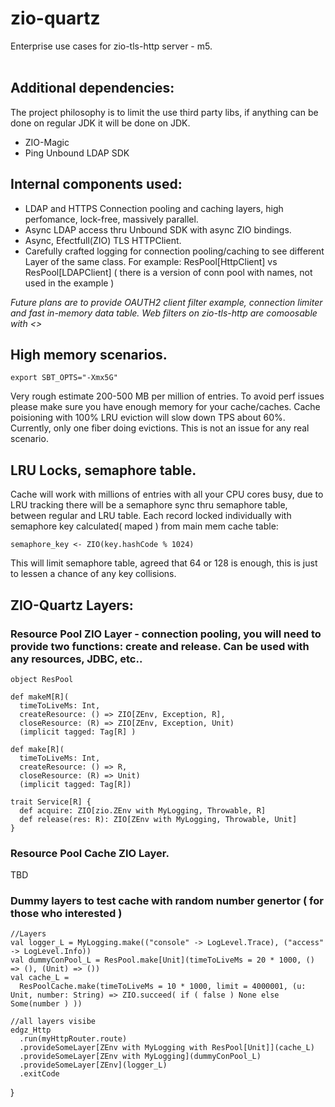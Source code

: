 # zio-quartz

Enterprise use cases for zio-tls-http server - m5.<br><br>

## Additional dependencies:

The project philosophy is to limit the use third party libs, if anything can be done on regular JDK it will be done on JDK.

* ZIO-Magic
* Ping Unbound LDAP SDK

## Internal components used: 

* LDAP and HTTPS Connection pooling and caching layers, high perfomance, lock-free, massively parallel. 
* Async LDAP access thru Unbound SDK with async ZIO bindings.
* Async, Efectfull(ZIO) TLS HTTPClient.
* Carefully crafted logging for connection pooling/caching to see different Layer of the same class.  For example: ResPool[HttpClient] vs ResPool[LDAPClient] 
( there is a version of conn pool with names, not used in the example )

<i>
Future plans are to provide OAUTH2 client filter example, connection limiter and fast in-memory data table. 
Web filters on zio-tls-http are comoosable with <>
</i>  
  
 ## High memory scenarios.
 
    export SBT_OPTS="-Xmx5G" 
    
 Very rough estimate 200-500 MB per million of entries. To avoid perf issues please make sure you have enough memory for your cache/caches.
 Cache poisioning with 100% LRU eviction will slow down TPS about 60%. Currently, only one fiber doing evictions. This is not an issue for any real scenario.
 
 ## LRU Locks, semaphore table.
 
 Cache will work with millions of entries with all your CPU cores busy, due to LRU tracking there will be a semaphore sync thru semaphore table, between regular and LRU table.
 Each record locked individually with semaphore key calculated( maped ) from main mem cache table:  
 
    semaphore_key <- ZIO(key.hashCode % 1024)  
    
 This will limit semaphore table, agreed that 64 or 128 is enough, this is just to lessen a chance of any key collisions.   
  
 ## ZIO-Quartz Layers:
  
 ### Resource Pool ZIO Layer - connection pooling, you will need to provide two functions: create and release. Can be used with any resources, JDBC, etc..
 
    
    object ResPool
   
    def makeM[R](
      timeToLiveMs: Int,
      createResource: () => ZIO[ZEnv, Exception, R],
      closeResource: (R) => ZIO[ZEnv, Exception, Unit)
      (implicit tagged: Tag[R] )
  
    def make[R](
      timeToLiveMs: Int, 
      createResource: () => R,
      closeResource: (R) => Unit)
      (implicit tagged: Tag[R])
    
    trait Service[R] {
      def acquire: ZIO[zio.ZEnv with MyLogging, Throwable, R]
      def release(res: R): ZIO[ZEnv with MyLogging, Throwable, Unit]
    }
    
 ### Resource Pool Cache ZIO Layer.
 
 TBD
    
 ### Dummy layers to test cache with random number genertor ( for those who interested )   
    
    //Layers
    val logger_L = MyLogging.make(("console" -> LogLevel.Trace), ("access" -> LogLevel.Info))
    val dummyConPool_L = ResPool.make[Unit](timeToLiveMs = 20 * 1000, () => (), (Unit) => ())
    val cache_L =
      ResPoolCache.make(timeToLiveMs = 10 * 1000, limit = 4000001, (u: Unit, number: String) => ZIO.succeed( if ( false ) None else Some(number ) ))

    //all layers visibe
    edgz_Http
      .run(myHttpRouter.route)
      .provideSomeLayer[ZEnv with MyLogging with ResPool[Unit]](cache_L)
      .provideSomeLayer[ZEnv with MyLogging](dummyConPool_L)
      .provideSomeLayer[ZEnv](logger_L)
      .exitCode
  }

    

